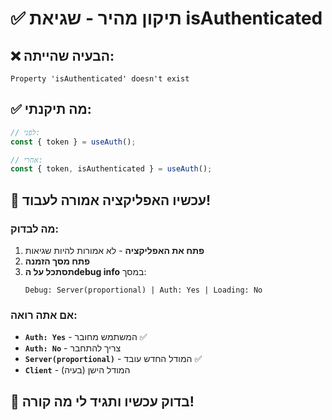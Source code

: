 # ✅ **תיקון מהיר - שגיאת isAuthenticated**

## ❌ **הבעיה שהייתה:**
```
Property 'isAuthenticated' doesn't exist
```

## ✅ **מה תיקנתי:**
```javascript
// לפני:
const { token } = useAuth();

// אחרי:
const { token, isAuthenticated } = useAuth();
```

## 🎯 **עכשיו האפליקציה אמורה לעבוד!**

### **מה לבדוק:**
1. **פתח את האפליקציה** - לא אמורות להיות שגיאות
2. **פתח מסך הזמנה** 
3. **תסתכל על הdebug info** במסך:
   ```
   Debug: Server(proportional) | Auth: Yes | Loading: No
   ```

### **אם אתה רואה:**
- **`Auth: Yes`** - המשתמש מחובר ✅
- **`Auth: No`** - צריך להתחבר
- **`Server(proportional)`** - המודל החדש עובד ✅
- **`Client`** - המודל הישן (בעיה)

## 🚀 **בדוק עכשיו ותגיד לי מה קורה!**
